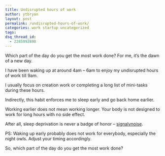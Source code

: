 ```yaml
---
title: Undisrupted hours of work
author: ytbryan
layout: post
permalink: /undisrupted-hours-of-work/
categories: work startup uncategorized
tags:
dsq_thread_id:
  - 2285992898
---
```

Which part of the day do you get the most work done? For me, it&#8217;s the dawn of a new day.

I have been waking up at around 4am &#8211; 6am to enjoy my undisrupted hours of work till 9am.

I usually focus on creation work or completing a long list of mini-tasks during these hours.

Indirectly, this habit enforces me to sleep early and go back home earlier.

Working earlier does not mean working longer. Your body is not designed to work for long hours with no side effect.

After all, sleep deprivation is never a badge of honor &#8211; [signalvnoise][1].

PS: Waking up early probably does not work for everybody, especially the night owls. Adjust your timing accordingly.

So, which part of the day do you get the most work done?

 [1]: http://signalvnoise.com/posts/1006-sleep-deprivation-is-not-a-badge-of-honor "signalvnoise"
